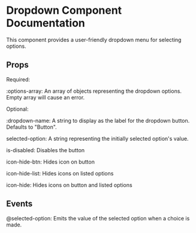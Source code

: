 # Dropdown Component Documentation

This component provides a user-friendly dropdown menu for selecting options.

## Props

Required:

:options-array: An array of objects representing the dropdown options. Empty array will cause an error.


Optional:

:dropdown-name: A string to display as the label for the dropdown button. Defaults to "Button".

selected-option: A string representing the initially selected option's value.

is-disabled: Disables the button

icon-hide-btn: Hides icon on button

icon-hide-list: Hides icons on listed options

icon-hide: Hides icons on button and listed options


## Events

@selected-option: Emits the value of the selected option when a choice is made.
